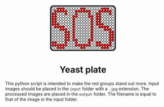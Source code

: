 <p align="center">
    <a href="https://bmlabs.nl" target="_blank">
        <img src="icon.svg " height="150px">
    </a>
    <h1 align="center">Yeast plate</h1>
</p>

This python script is intended to make the red groups stand out more.
Input images should be placed in the ```input``` folder with a ```.jpg``` extension.
The processed images are placed in the ```output``` folder. The filename is equal to that of the image in the input folder.